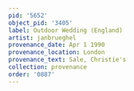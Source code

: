 ```yaml
---
pid: '5652'
object_pid: '3405'
label: Outdoor Wedding (England)
artist: janbrueghel
provenance_date: Apr 1 1990
provenance_location: London
provenance_text: Sale, Christie's
collection: provenance
order: '0887'
---
```

